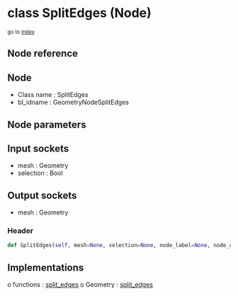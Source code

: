 # class SplitEdges (Node)

<sub>go to [index](/docs/index.md)</sub>

## Node reference

Node
----
 - Class name : SplitEdges
 - bl_idname : GeometryNodeSplitEdges

Node parameters
---------------

Input sockets
-------------
 - mesh : Geometry
 - selection : Bool

Output sockets
--------------
 - mesh : Geometry

### Header

``` python
def SplitEdges(self, mesh=None, selection=None, node_label=None, node_color=None):
```

## Implementations

o functions : [split_edges](#split_edges)
o Geometry : [split_edges](#split_edges) 

